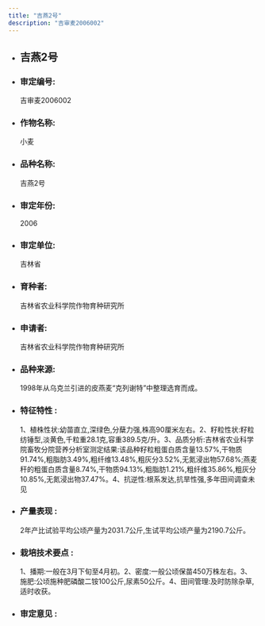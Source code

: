 ```yaml
---
title: "吉燕2号"
description: "吉审麦2006002"
---
```

* ## 吉燕2号
* ###  审定编号:  
   吉审麦2006002

*  ### 作物名称:  
   小麦

*   ###  品种名称: 
    吉燕2号

*   ### 审定年份: 
    2006

*   ### 审定单位:  
    吉林省

*   ### 育种者:  
    吉林省农业科学院作物育种研究所

*   ### 申请者:  
    吉林省农业科学院作物育种研究所

*   ### 品种来源:  
    1998年从乌克兰引进的皮燕麦“克列谢特”中整理选育而成。

*   ### 特征特性 : 
    1、植株性状:幼苗直立,深绿色,分蘖力强,株高90厘米左右。2、籽粒性状:籽粒纺锤型,淡黄色,千粒重28.1克,容重389.5克/升。3、品质分析:吉林省农业科学院畜牧分院营养分析室测定结果:该品种籽粒粗蛋白质含量13.57%,干物质91.74%,粗脂肪3.49%,粗纤维13.48%,粗灰分3.52%,无氮浸出物57.68%;燕麦秆的粗蛋白质含量8.74%,干物质94.13%,粗脂肪1.21%,粗纤维35.86%,粗灰分10.85%,无氮浸出物37.47%。4、抗逆性:根系发达,抗旱性强,多年田间调查未见

*   ### 产量表现 : 
    2年产比试验平均公顷产量为2031.7公斤,生试平均公顷产量为2190.7公斤。

*   ### 栽培技术要点 : 
    1、播期:一般在3月下旬至4月初。2、密度:一般公顷保苗450万株左右。3、施肥:公顷施种肥磷酸二铵100公斤,尿素50公斤。4、田间管理:及时防除杂草,适时收获。

*   ### 审定意见 : 
    
